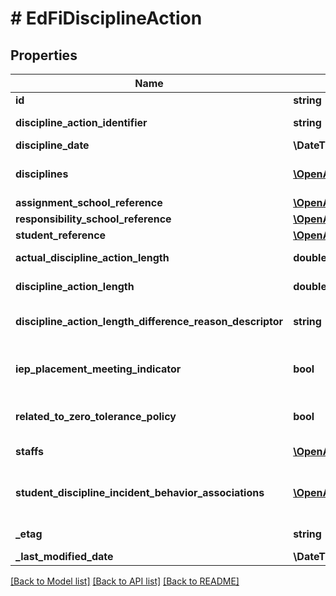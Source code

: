 # # EdFiDisciplineAction

## Properties

Name | Type | Description | Notes
------------ | ------------- | ------------- | -------------
**id** | **string** |  | [optional]
**discipline_action_identifier** | **string** | Identifier assigned by the education organization to the discipline action. |
**discipline_date** | **\DateTime** | The date of the discipline action. |
**disciplines** | [**\OpenAPI\Client\Model\EdFiDisciplineActionDiscipline[]**](EdFiDisciplineActionDiscipline.md) | An unordered collection of disciplineActionDisciplines. Type of action, such as removal from the classroom, used to discipline the student involved as a perpetrator in a discipline incident. |
**assignment_school_reference** | [**\OpenAPI\Client\Model\EdFiSchoolReference**](EdFiSchoolReference.md) |  | [optional]
**responsibility_school_reference** | [**\OpenAPI\Client\Model\EdFiSchoolReference**](EdFiSchoolReference.md) |  |
**student_reference** | [**\OpenAPI\Client\Model\EdFiStudentReference**](EdFiStudentReference.md) |  |
**actual_discipline_action_length** | **double** | Indicates the actual length in school days of a student&#39;s disciplinary assignment. | [optional]
**discipline_action_length** | **double** | The length of time in school days for the discipline action (e.g. removal, detention), if applicable. | [optional]
**discipline_action_length_difference_reason_descriptor** | **string** | Indicates the reason for the difference, if any, between the official and actual lengths of a student&#39;s disciplinary assignment. | [optional]
**iep_placement_meeting_indicator** | **bool** | An indication as to whether an offense and/or disciplinary action resulted in a meeting of a student&#39;s Individualized Education Program (IEP) team to determine appropriate placement. | [optional]
**related_to_zero_tolerance_policy** | **bool** | An indication of whether or not this disciplinary action taken against a student was imposed as a consequence of state or local zero tolerance policies. | [optional]
**staffs** | [**\OpenAPI\Client\Model\EdFiDisciplineActionStaff[]**](EdFiDisciplineActionStaff.md) | An unordered collection of disciplineActionStaffs. The staff responsible for enforcing the discipline action. | [optional]
**student_discipline_incident_behavior_associations** | [**\OpenAPI\Client\Model\EdFiDisciplineActionStudentDisciplineIncidentBehaviorAssociation[]**](EdFiDisciplineActionStudentDisciplineIncidentBehaviorAssociation.md) | An unordered collection of disciplineActionStudentDisciplineIncidentBehaviorAssociations. A reference to the behavior(s) by the student that led or contributed to this specific action. | [optional]
**_etag** | **string** | A unique system-generated value that identifies the version of the resource. | [optional]
**_last_modified_date** | **\DateTime** | The date and time the resource was last modified. | [optional]

[[Back to Model list]](../../README.md#models) [[Back to API list]](../../README.md#endpoints) [[Back to README]](../../README.md)
